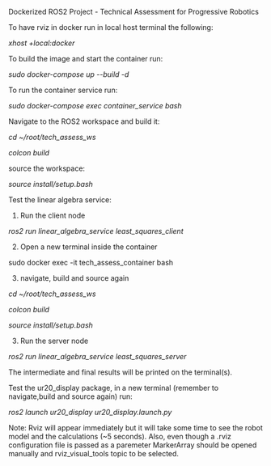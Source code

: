 Dockerized ROS2 Project - Technical Assessment for Progressive Robotics

To have rviz in docker run in local host terminal the following:

*xhost +local:docker*

To build the image and start the container run:

*sudo docker-compose up --build -d*


To run the container service run:

*sudo docker-compose exec container_service bash*

Navigate to the ROS2 workspace and build it:

*cd ~/root/tech_assess_ws*

*colcon build*

source the workspace:

*source install/setup.bash*

Test the linear algebra service:

1) Run the client node

*ros2 run linear_algebra_service least_squares_client*

2) Open a new terminal inside the container

sudo docker exec -it tech_assess_container bash

3) navigate, build and source again

*cd ~/root/tech_assess_ws*

*colcon build*

*source install/setup.bash*

3) Run the server node

*ros2 run linear_algebra_service least_squares_server*

The intermediate and final results will be printed on the terminal(s).

Test the ur20_display package, in a new terminal (remember to navigate,build and source again) run:

*ros2 launch ur20_display ur20_display.launch.py*

Note: Rviz will appear immediately but it will take some time to see the robot model and the calculations (~5 seconds). Also, even though a .rviz configuration file is passed as a paremeter MarkerArray should be opened manually and rviz_visual_tools topic to be selected.











